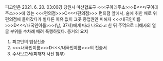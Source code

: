 피고인은 2021. 6. 20. 03:00경 창원시 마산합포구 <<<구아래주소>>>B<<</구아래주소>>>에 있는 <<<편의점>>>C<<</편의점>>> 편의점 앞에서, 술에 취한 채로 위 편의점에 들어갔다가 별다른 이유 없이 그곳 종업원인 피해자 <<<내국인이름>>>D<<</내국인이름>>>(남, 37세)에게 따라 나오라고 한 뒤 주먹으로 피해자의 얼굴 부위를 수차례 때려 폭행하였다. 증거의 요지
1. 피고인의 법정진술
1. <<<내국인이름>>>D<<</내국인이름>>>의 진술서
1. 수사보고서(피해자 사진 첨부)